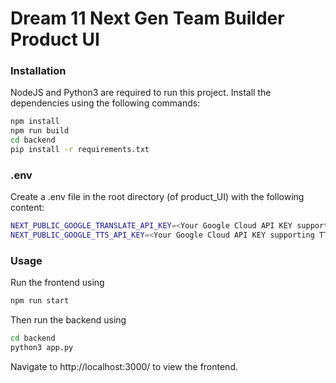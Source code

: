 # Dream 11 Next Gen Team Builder Product UI

### Installation
NodeJS and Python3 are required to run this project. Install the dependencies using the following commands:
```bash
npm install
npm run build
cd backend
pip install -r requirements.txt
```

### .env
Create a .env file in the root directory (of product_UI) with the following content:
```bash
NEXT_PUBLIC_GOOGLE_TRANSLATE_API_KEY=<Your Google Cloud API KEY supporting Translate>
NEXT_PUBLIC_GOOGLE_TTS_API_KEY=<Your Google Cloud API KEY supporting TTS>
```
### Usage

Run the frontend using
```bash
npm run start
``` 
Then run the backend using
```bash
cd backend
python3 app.py
```
Navigate to http://localhost:3000/ to view the frontend.
